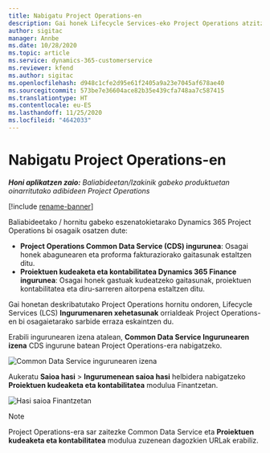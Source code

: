 ```yaml
---
title: Nabigatu Project Operations-en
description: Gai honek Lifecycle Services-eko Project Operations atzitzeari buruzko informazioa eskaintzen du.
author: sigitac
manager: Annbe
ms.date: 10/28/2020
ms.topic: article
ms.service: dynamics-365-customerservice
ms.reviewer: kfend
ms.author: sigitac
ms.openlocfilehash: d948c1cfe2d95e61f2405a9a23e7045af678ae40
ms.sourcegitcommit: 573be7e36604ace82b35e439cfa748aa7c587415
ms.translationtype: HT
ms.contentlocale: eu-ES
ms.lasthandoff: 11/25/2020
ms.locfileid: "4642033"
---
```

# <a name="navigate-project-operations"></a>Nabigatu Project Operations-en

_**Honi aplikatzen zaio:** Baliabideetan/Izakinik gabeko produktuetan oinarritutako adibideen Project Operations_

[!include [rename-banner](~/includes/cc-data-platform-banner.md)]

Baliabideetako / hornitu gabeko eszenatokietarako Dynamics 365 Project Operations bi osagaik osatzen dute: 

 - **Project Operations Common Data Service (CDS) ingurunea**: Osagai honek abagunearen eta proforma fakturaziorako gaitasunak estaltzen ditu. 
 - **Proiektuen kudeaketa eta kontabilitatea Dynamics 365 Finance ingurunea**: Osagai honek gastuak kudeatzeko gaitasunak, proiektuen kontabilitatea eta diru-sarreren aitorpena estaltzen ditu. 

Gai honetan deskribatutako Project Operations hornitu ondoren, Lifecycle Services (LCS) **Ingurumenaren xehetasunak** orrialdeak Project Operations-en bi osagaietarako sarbide erraza eskaintzen du.  

Erabili ingurunearen izena atalean, **Common Data Service Ingurunearen izena** CDS ingurune batean Project Operations-era nabigatzeko. 

  ![Common Data Service ingurunearen izena](./media/environment-name.PNG)

Aukeratu **Saioa hasi** > **Ingurumenean saioa hasi** helbidera nabigatzeko **Proiektuen kudeaketa eta kontabilitatea** modulua Finantzetan.  

   ![Hasi saioa Finantzetan](./media/environment-login.PNG)

> [!NOTE]
> Project Operations-era sar zaitezke Common Data Service eta **Proiektuen kudeaketa eta kontabilitatea** modulua zuzenean dagozkien URLak erabiliz. 
